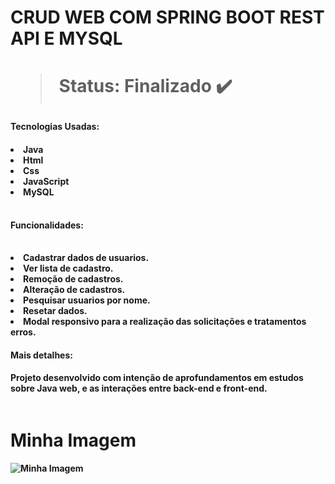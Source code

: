 <h1>CRUD WEB COM SPRING BOOT REST API E MYSQL<h1/>

> Status: Finalizado ✔️

<h4>Tecnologias Usadas: <h4/>

<table>
<li>Java 
<li>Html
<li>Css
<li>JavaScript
<li>MySQL
<table/>

<h4>Funcionalidades: <h4/>
<table>
<li>Cadastrar dados de usuarios.
<li>Ver lista de cadastro.
<li>Remoção de cadastros.
<li>Alteração de cadastros.
<li>Pesquisar usuarios por nome.
<li>Resetar dados.
<li>Modal responsivo para a realização das solicitações e tratamentos erros.

<h4>Mais detalhes: <h4/>
<p>Projeto desenvolvido com intenção de aprofundamentos em estudos sobre Java web, e as interações entre back-end e front-end.</p>
<table/>

<html>
<head>
    <title>Exemplo de Imagem</title>
</head>
<body>
    <h1>Minha Imagem</h1>
    <img src="image\itelatesteSolo.png" alt="Minha Imagem">
</body>
</html>

